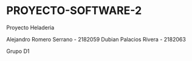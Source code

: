 # PROYECTO-SOFTWARE-2
Proyecto Heladeria

Alejandro Romero Serrano - 2182059
Dubian Palacios Rivera - 2182063

Grupo D1

